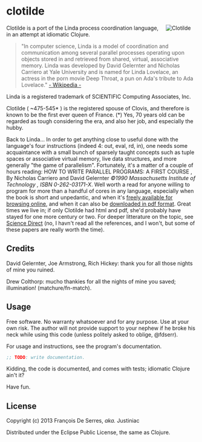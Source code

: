 # clotilde

<img src="https://github.com/justiniac/clotilde/blob/master/resources/clotilde.jpg?raw=true"
 alt="Clotilde" title="Clotilde, first queen of France" align="right" hspace="16"/>
<!---
TODO: idiomatic md link ?
--->

Clotilde is a port of the Linda process coordination language, in an attempt at idiomatic Clojure.
>"In computer science, Linda is a model of coordination and communication among several 
>parallel processes operating upon objects stored in and retrieved from shared, virtual, 
>associative memory. Linda was developed by David Gelernter and Nicholas Carriero at 
>Yale University and is named for Linda Lovelace, an actress in the porn movie Deep Throat, 
>a pun on Ada's tribute to Ada Lovelace."
>    <a href="http://en.wikipedia.org/wiki/Linda_(coordination_language)">- Wikipedia -</a>

Linda is a registered trademark of SCIENTIFIC Computing Associates, Inc.

Clotilde ( ~475-545* ) is the registered spouse of Clovis, and therefore is known to be the first ever queen of France. 
(*) Yes, 70 years old can be regarded as tough considering the era, and also her job, and especially the hubby. 
<!---
TODO: proper credit WP
--->

Back to Linda... In order to get anything close to useful done with the language's four instructions 
(indeed 4: out, eval, rd, in), one needs some acquaintance 
with a small bunch of sparsely taught concepts such as tuple spaces or associative virtual memory, 
live data structures, and more generally "the game of parallelism". Fortunately, it's a matter of a couple of hours reading:
HOW TO WRITE PARALLEL PROGRAMS: A FIRST COURSE
, By Nicholas Carriero and David Gelernter
_©1990 Massachusetts Institute of Technology
, ISBN 0-262-03171-X_.
Well worth a read for anyone willing to program for more than a handful of cores in any language,
especially when the book is short and unpedantic, and when it's
[freely available for browsing online](http://www.lindaspaces.com/book/), 
and when it can also be [downloaded in pdf format](http://www.lindaspaces.com/book/book.pdf). 
Great times we live in; if only Clotilde had html and pdf, she'd probably have stayed for one more century or two.
For deeper litterature on the topic, see [Science Direct](http://www.sciencedirect.com/science/article/pii/S0890540199928237)
(no, I havn't read all the references, and I won't, but some of these papers are really worth the time).

## Credits

David Gelernter, Joe Armstrong, Rich Hickey: thank you for all those nights of mine you ruined.

Drew Colthorp: mucho thankies for all the nights of mine you saved; illumination! (matchure/fn-match).

## Usage

Free software. No warranty whatsoever and for any purpose. Use at your own risk. 
The author will not provide support to your nephew if he broke his neck while using this code 
(unless politely asked to oblige, @fdserr).

For usage and instructions, see the program's documentation.

```clojure
;; TODO: write documentation.
````

Kidding, the code is documented, and comes with tests; idiomatic Clojure ain't it?

Have fun.

## License

Copyright (c) 2013 François De Serres, _aka._ Justiniac 

Distributed under the Eclipse Public License, the same as Clojure.
